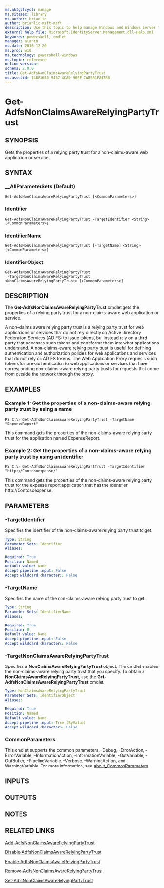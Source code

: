 ```yaml
---
ms.mktglfcycl: manage
ms.sitesec: library
ms.author: brianlic
author: brianlic-msft-msft
description: Use this topic to help manage Windows and Windows Server technologies with Windows PowerShell.
external help file: Microsoft.IdentityServer.Management.dll-Help.xml
keywords: powershell, cmdlet
manager: alanth
ms.date: 2016-12-20
ms.prod: w10
ms.technology: powershell-windows
ms.topic: reference
online version: 
schema: 2.0.0
title: Get-AdfsNonClaimsAwareRelyingPartyTrust
ms.assetid: 140F3653-9457-4CA0-90EF-CA85B1FA07B8
---
```


# Get-AdfsNonClaimsAwareRelyingPartyTrust

## SYNOPSIS
Gets the properties of a relying party trust for a non-claims-aware web application or service.

## SYNTAX

### __AllParameterSets (Default)
```
Get-AdfsNonClaimsAwareRelyingPartyTrust [<CommonParameters>]
```

### Identifier
```
Get-AdfsNonClaimsAwareRelyingPartyTrust -TargetIdentifier <String> [<CommonParameters>]
```

### IdentifierName
```
Get-AdfsNonClaimsAwareRelyingPartyTrust [-TargetName] <String> [<CommonParameters>]
```

### IdentifierObject
```
Get-AdfsNonClaimsAwareRelyingPartyTrust
 -TargetNonClaimsAwareRelyingPartyTrust <NonClaimsAwareRelyingPartyTrust> [<CommonParameters>]
```

## DESCRIPTION
The **Get-AdfsNonClaimsAwareRelyingPartyTrust** cmdlet gets the properties of a relying party trust for a non-claims-aware web application or service.

A non-claims aware relying party trust is a relying party trust for web applications or services that do not rely directly on Active Directory Federation Services (AD FS) to issue tokens, but instead rely on a third party that accesses such tokens and transforms them into what applications understand.
A non-claims-aware relying party trust is useful for defining authentication and authorization policies for web applications and services that do not rely on AD FS tokens.
The Web Application Proxy requests such tokens for pre-authentication to web applications or services that have corresponding non-claims-aware relying party trusts for requests that come from outside the network through the proxy.

## EXAMPLES

### Example 1: Get the properties of a non-claims-aware relying party trust by using a name
```
PS C:\> Get-AdfsNonClaimsAwareRelyingPartyTrust -TargetName "ExpenseReport"
```

This command gets the properties of the non-claims-aware relying party trust for the application named ExpenseReport.

### Example 2: Get the properties of a non-claims-aware relying party trust by using an identifier
```
PS C:\> Get-AdfsNonClaimsAwareRelyingPartTrust -TargetIdentifier "http://Contosoexpense/"
```

This command gets the properties of the non-claims-aware relying party trust for the expense report application that has the identifier http://Contosoexpense.

## PARAMETERS

### -TargetIdentifier
Specifies the identifier of the non-claims-aware relying party trust to get.

```yaml
Type: String
Parameter Sets: Identifier
Aliases: 

Required: True
Position: Named
Default value: None
Accept pipeline input: False
Accept wildcard characters: False
```

### -TargetName
Specifies the name of the non-claims-aware relying party trust to get.

```yaml
Type: String
Parameter Sets: IdentifierName
Aliases: 

Required: True
Position: 0
Default value: None
Accept pipeline input: False
Accept wildcard characters: False
```

### -TargetNonClaimsAwareRelyingPartyTrust
Specifies a **NonClaimsAwareRelyingPartyTrust** object.
The cmdlet enables the non-claims-aware relying party trust that you specify.
To obtain a **NonClaimsAwareRelyingPartyTrust**, use the **Get-AdfsNonClaimsAwareRelyingPartyTrust** cmdlet.

```yaml
Type: NonClaimsAwareRelyingPartyTrust
Parameter Sets: IdentifierObject
Aliases: 

Required: True
Position: Named
Default value: None
Accept pipeline input: True (ByValue)
Accept wildcard characters: False
```

### CommonParameters
This cmdlet supports the common parameters: -Debug, -ErrorAction, -ErrorVariable, -InformationAction, -InformationVariable, -OutVariable, -OutBuffer, -PipelineVariable, -Verbose, -WarningAction, and -WarningVariable. For more information, see [about_CommonParameters](http://go.microsoft.com/fwlink/?LinkID=113216).

## INPUTS

## OUTPUTS

## NOTES

## RELATED LINKS

[Add-AdfsNonClaimsAwareRelyingPartyTrust](./Add-AdfsNonClaimsAwareRelyingPartyTrust.md)

[Disable-AdfsNonClaimsAwareRelyingPartyTrust](./Disable-AdfsNonClaimsAwareRelyingPartyTrust.md)

[Enable-AdfsNonClaimsAwareRelyingPartyTrust](./Enable-AdfsNonClaimsAwareRelyingPartyTrust.md)

[Remove-AdfsNonClaimsAwareRelyingPartyTrust](./Remove-AdfsNonClaimsAwareRelyingPartyTrust.md)

[Set-AdfsNonClaimsAwareRelyingPartyTrust](./Set-AdfsNonClaimsAwareRelyingPartyTrust.md)

